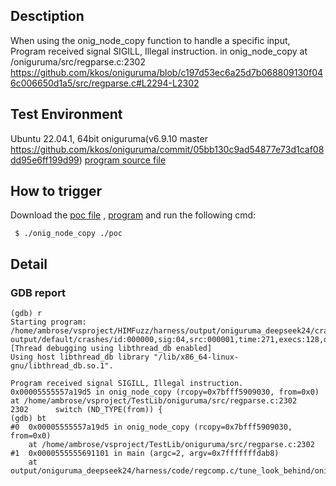 ## Desctiption
When using the onig_node_copy function to handle a specific input, Program received signal SIGILL, Illegal instruction. in onig_node_copy at /oniguruma/src/regparse.c:2302
https://github.com/kkos/oniguruma/blob/c197d53ec6a25d7b068809130f046c006650d1a5/src/regparse.c#L2294-L2302

## Test Environment
Ubuntu 22.04.1, 64bit
oniguruma(v6.9.10 master https://github.com/kkos/oniguruma/commit/05bb130c9ad54877e73d1caf08dd95e6ff199d99)
[program source file](https://github.com/ambrosecm/pocs/blob/main/oniguruma/onig_node_copy/onig_node_copy.c)

## How to trigger
Download the [poc file](https://github.com/ambrosecm/pocs/blob/main/oniguruma/onig_node_copy/poc) , [program](https://github.com/ambrosecm/pocs/blob/main/oniguruma/onig_node_copy/onig_node_copy) and run the following cmd:
```
 $ ./onig_node_copy ./poc
```

## Detail
### GDB report
```
(gdb) r
Starting program: /home/ambrose/vsproject/HIMFuzz/harness/output/oniguruma_deepseek24/crashes/regcomp.c/tune_look_behind/onig_node_copy/onig_node_copy output/default/crashes/id:000000,sig:04,src:000001,time:271,execs:128,op:havoc,rep:15
[Thread debugging using libthread_db enabled]
Using host libthread_db library "/lib/x86_64-linux-gnu/libthread_db.so.1".

Program received signal SIGILL, Illegal instruction.
0x00005555557a19d5 in onig_node_copy (rcopy=0x7bfff5909030, from=0x0) at /home/ambrose/vsproject/TestLib/oniguruma/src/regparse.c:2302
2302      switch (ND_TYPE(from)) {
(gdb) bt
#0  0x00005555557a19d5 in onig_node_copy (rcopy=0x7bfff5909030, from=0x0)
    at /home/ambrose/vsproject/TestLib/oniguruma/src/regparse.c:2302
#1  0x0000555555691101 in main (argc=2, argv=0x7fffffffdab8)
    at output/oniguruma_deepseek24/harness/code/regcomp.c/tune_look_behind/onig_node_copy.c:35
```
